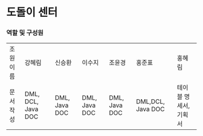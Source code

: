 # 도돌이 센터



### 역할 및 구성원
<table> 
  <tr>
      <td>조원 이름</td>
      <td>강혜림</td>
      <td>신승환</td>
      <td>이수지</td>
      <td>조윤경</td>
      <td>홍준표</td>
      <td>홍혜림</td>
  </tr>
   <tr>
      <td>문서 작성</td>
      <td>DML, DCL, Java DOC</td>
      <td>DML, Java DOC</td>
      <td>DML, Java DOC</td>
      <td>DML, Java DOC</td>
      <td>DML,DCL, Java DOC </td>
      <td>테이블 명세서,기획서</td>
  </tr>
</table>
